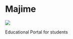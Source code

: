 # Majime

![](http://majime.server1.valordigital.com.ar/wp-content/uploads/2018/07/majime-logo-300x198.png)

Educational Portal for students